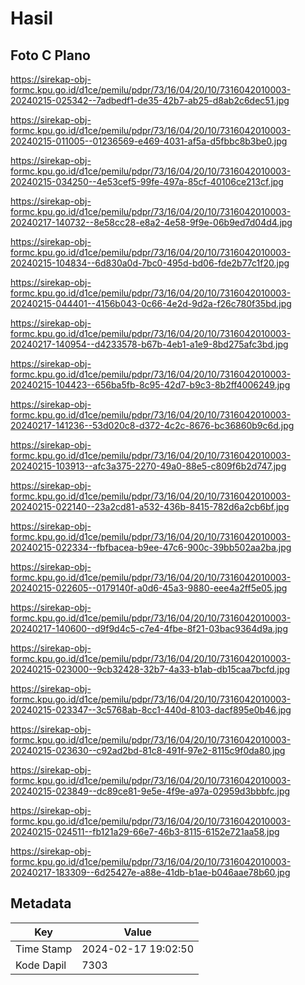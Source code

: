 # Hasil

## Foto C Plano

https://sirekap-obj-formc.kpu.go.id/d1ce/pemilu/pdpr/73/16/04/20/10/7316042010003-20240215-025342--7adbedf1-de35-42b7-ab25-d8ab2c6dec51.jpg

https://sirekap-obj-formc.kpu.go.id/d1ce/pemilu/pdpr/73/16/04/20/10/7316042010003-20240215-011005--01236569-e469-4031-af5a-d5fbbc8b3be0.jpg

https://sirekap-obj-formc.kpu.go.id/d1ce/pemilu/pdpr/73/16/04/20/10/7316042010003-20240215-034250--4e53cef5-99fe-497a-85cf-40106ce213cf.jpg

https://sirekap-obj-formc.kpu.go.id/d1ce/pemilu/pdpr/73/16/04/20/10/7316042010003-20240217-140732--8e58cc28-e8a2-4e58-9f9e-06b9ed7d04d4.jpg

https://sirekap-obj-formc.kpu.go.id/d1ce/pemilu/pdpr/73/16/04/20/10/7316042010003-20240215-104834--6d830a0d-7bc0-495d-bd06-fde2b77c1f20.jpg

https://sirekap-obj-formc.kpu.go.id/d1ce/pemilu/pdpr/73/16/04/20/10/7316042010003-20240215-044401--4156b043-0c66-4e2d-9d2a-f26c780f35bd.jpg

https://sirekap-obj-formc.kpu.go.id/d1ce/pemilu/pdpr/73/16/04/20/10/7316042010003-20240217-140954--d4233578-b67b-4eb1-a1e9-8bd275afc3bd.jpg

https://sirekap-obj-formc.kpu.go.id/d1ce/pemilu/pdpr/73/16/04/20/10/7316042010003-20240215-104423--656ba5fb-8c95-42d7-b9c3-8b2ff4006249.jpg

https://sirekap-obj-formc.kpu.go.id/d1ce/pemilu/pdpr/73/16/04/20/10/7316042010003-20240217-141236--53d020c8-d372-4c2c-8676-bc36860b9c6d.jpg

https://sirekap-obj-formc.kpu.go.id/d1ce/pemilu/pdpr/73/16/04/20/10/7316042010003-20240215-103913--afc3a375-2270-49a0-88e5-c809f6b2d747.jpg

https://sirekap-obj-formc.kpu.go.id/d1ce/pemilu/pdpr/73/16/04/20/10/7316042010003-20240215-022140--23a2cd81-a532-436b-8415-782d6a2cb6bf.jpg

https://sirekap-obj-formc.kpu.go.id/d1ce/pemilu/pdpr/73/16/04/20/10/7316042010003-20240215-022334--fbfbacea-b9ee-47c6-900c-39bb502aa2ba.jpg

https://sirekap-obj-formc.kpu.go.id/d1ce/pemilu/pdpr/73/16/04/20/10/7316042010003-20240215-022605--0179140f-a0d6-45a3-9880-eee4a2ff5e05.jpg

https://sirekap-obj-formc.kpu.go.id/d1ce/pemilu/pdpr/73/16/04/20/10/7316042010003-20240217-140600--d9f9d4c5-c7e4-4fbe-8f21-03bac9364d9a.jpg

https://sirekap-obj-formc.kpu.go.id/d1ce/pemilu/pdpr/73/16/04/20/10/7316042010003-20240215-023000--9cb32428-32b7-4a33-b1ab-db15caa7bcfd.jpg

https://sirekap-obj-formc.kpu.go.id/d1ce/pemilu/pdpr/73/16/04/20/10/7316042010003-20240215-023347--3c5768ab-8cc1-440d-8103-dacf895e0b46.jpg

https://sirekap-obj-formc.kpu.go.id/d1ce/pemilu/pdpr/73/16/04/20/10/7316042010003-20240215-023630--c92ad2bd-81c8-491f-97e2-8115c9f0da80.jpg

https://sirekap-obj-formc.kpu.go.id/d1ce/pemilu/pdpr/73/16/04/20/10/7316042010003-20240215-023849--dc89ce81-9e5e-4f9e-a97a-02959d3bbbfc.jpg

https://sirekap-obj-formc.kpu.go.id/d1ce/pemilu/pdpr/73/16/04/20/10/7316042010003-20240215-024511--fb121a29-66e7-46b3-8115-6152e721aa58.jpg

https://sirekap-obj-formc.kpu.go.id/d1ce/pemilu/pdpr/73/16/04/20/10/7316042010003-20240217-183309--6d25427e-a88e-41db-b1ae-b046aae78b60.jpg


## Metadata

| Key        | Value               |
| ---------- | ------------------- |
| Time Stamp | 2024-02-17 19:02:50 |
| Kode Dapil | 7303                |



